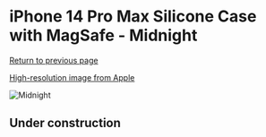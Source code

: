 # iPhone 14 Pro Max Silicone Case with MagSafe - Midnight

[Return to previous page](/iphone_14)

[High-resolution image from Apple](https://store.storeimages.cdn-apple.com/8756/as-images.apple.com/is/MPTP3?wid=4500&hei=4500&fmt=png)

<div style="width: 512px"><img src="/almost_uncompressed/MPTP3.webp" alt="Midnight"></div>

## Under construction
